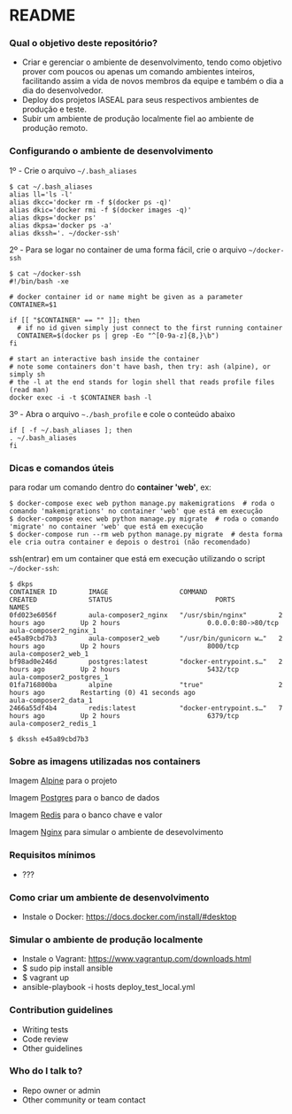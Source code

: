 # README #

### Qual o objetivo deste repositório? ###

* Criar e gerenciar o ambiente de desenvolvimento, tendo como objetivo prover com poucos ou apenas um comando
ambientes inteiros, facilitando assim a vida de novos membros da equipe e também o dia a dia
do desenvolvedor.
* Deploy dos projetos IASEAL para seus respectivos ambientes de produção e teste.
* Subir um ambiente de produção localmente fiel ao ambiente de produção remoto.

### Configurando o ambiente de desenvolvimento ###

1º - Crie o arquivo `~/.bash_aliases`

```ssh
$ cat ~/.bash_aliases
alias ll='ls -l'
alias dkcc='docker rm -f $(docker ps -q)'
alias dkic='docker rmi -f $(docker images -q)'
alias dkps='docker ps'
alias dkpsa='docker ps -a'
alias dkssh='. ~/docker-ssh'
```

2º - Para se logar no container de uma forma fácil, crie o arquivo `~/docker-ssh`

```ssh
$ cat ~/docker-ssh
#!/bin/bash -xe

# docker container id or name might be given as a parameter
CONTAINER=$1

if [[ "$CONTAINER" == "" ]]; then
  # if no id given simply just connect to the first running container
  CONTAINER=$(docker ps | grep -Eo "^[0-9a-z]{8,}\b")
fi

# start an interactive bash inside the container
# note some containers don't have bash, then try: ash (alpine), or simply sh
# the -l at the end stands for login shell that reads profile files (read man)
docker exec -i -t $CONTAINER bash -l
```

3º - Abra o arquivo `~./bash_profile` e cole o conteúdo abaixo

```ssh
if [ -f ~/.bash_aliases ]; then
. ~/.bash_aliases
fi
```

### Dicas e comandos úteis ###

para rodar um comando dentro do **container 'web'**, ex:
```ssh
$ docker-compose exec web python manage.py makemigrations  # roda o comando 'makemigrations' no container 'web' que está em execução
$ docker-compose exec web python manage.py migrate  # roda o comando 'migrate' no container 'web' que está em execução
$ docker-compose run --rm web python manage.py migrate  # desta forma ele cria outra container e depois o destroi (não recomendado)
```

ssh(entrar) em um container que está em execução utilizando o script `~/docker-ssh`:
```ssh
$ dkps
CONTAINER ID        IMAGE                  COMMAND                  CREATED             STATUS                          PORTS                NAMES
0fd023e6056f        aula-composer2_nginx   "/usr/sbin/nginx"        2 hours ago         Up 2 hours                      0.0.0.0:80->80/tcp   aula-composer2_nginx_1
e45a89cbd7b3        aula-composer2_web     "/usr/bin/gunicorn w…"   2 hours ago         Up 2 hours                      8000/tcp             aula-composer2_web_1
bf98ad0e246d        postgres:latest        "docker-entrypoint.s…"   2 hours ago         Up 2 hours                      5432/tcp             aula-composer2_postgres_1
01fa716800ba        alpine                 "true"                   2 hours ago         Restarting (0) 41 seconds ago                        aula-composer2_data_1
2466a55df4b4        redis:latest           "docker-entrypoint.s…"   7 hours ago         Up 2 hours                      6379/tcp             aula-composer2_redis_1

$ dkssh e45a89cbd7b3
```

### Sobre as imagens utilizadas nos containers ###

Imagem [Alpine](https://hub.docker.com/_/alpine/) para o projeto

Imagem [Postgres](https://hub.docker.com/_/postgres/) para o banco de dados

Imagem [Redis](https://hub.docker.com/_/redis/) para o banco chave e valor

Imagem [Nginx](https://hub.docker.com/_/nginx/) para simular o ambiente de desevolvimento

### Requisitos mínimos ###
* ???

### Como criar um ambiente de desenvolvimento ###

* Instale o Docker: https://docs.docker.com/install/#desktop

### Simular o ambiente de produção localmente ###

* Instale o Vagrant: https://www.vagrantup.com/downloads.html
* $ sudo pip install ansible
* $ vagrant up
* ansible-playbook -i hosts deploy_test_local.yml

### Contribution guidelines ###

* Writing tests
* Code review
* Other guidelines

### Who do I talk to? ###

* Repo owner or admin
* Other community or team contact